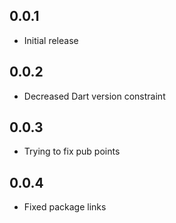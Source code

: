 ## 0.0.1
- Initial release

## 0.0.2
- Decreased Dart version constraint

## 0.0.3
- Trying to fix pub points

## 0.0.4
- Fixed package links